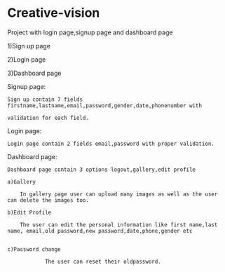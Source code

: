 # Creative-vision
Project with login page,signup page and dashboard page

1)Sign up page

2)Login page

3)Dashboard page

Signup page:

	Sign up contain 7 fields firstname,lastname,email,password,gender,date,phonenumber with 

	validation for each field.

Login page:

	Login page contain 2 fields email,password with proper validation.

Dashboard page:

	Dashboard page contain 3 options logout,gallery,edit profile

	a)Gallery

		In gallery page user can upload many images as well as the user can delete the images too.

	b)Edit Profile

		The user can edit the personal information like first name,last name, email,old password,new password,date,phone,gender etc 


	c)Password change

                The user can reset their oldpassword.
